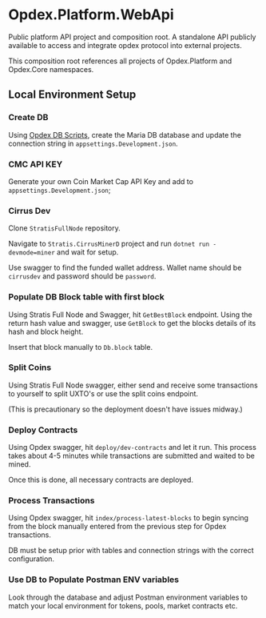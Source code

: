 # Opdex.Platform.WebApi

Public platform API project and composition root. A standalone API publicly available to access and integrate opdex protocol into external projects.

This composition root references all projects of Opdex.Platform and Opdex.Core namespaces.

## Local Environment Setup

### Create DB

Using [Opdex DB Scripts](https://github.com/Opdex/opdex-db-scripts), create the Maria DB database and update the connection string in `appsettings.Development.json`.

### CMC API KEY

Generate your own Coin Market Cap API Key and add to `appsettings.Development.json`;

### Cirrus Dev

Clone `StratisFullNode` repository.

Navigate to `Stratis.CirrusMinerD` project and run `dotnet run -devmode=miner` and wait for setup.

Use swagger to find the funded wallet address. Wallet name should be `cirrusdev` and password should be `password`.


### Populate DB Block table with first block

Using Stratis Full Node and Swagger, hit `GetBestBlock` endpoint. Using the return hash value and swagger, use `GetBlock` to get the blocks details of its hash and block height.

Insert that block manually to `Db.block` table.


### Split Coins

Using Stratis Full Node swagger, either send and receive some transactions to yourself to split UXTO's or use the split coins endpoint. 

(This is precautionary so the deployment doesn't have issues midway.)


### Deploy Contracts

Using Opdex swagger, hit `deploy/dev-contracts` and let it run. This process takes about 4-5 minutes while transactions are submitted and waited to be mined.

Once this is done, all necessary contracts are deployed. 


### Process Transactions

Using Opdex swagger, hit `index/process-latest-blocks` to begin syncing from the block manually entered from the previous step for Opdex transactions.

DB must be setup prior with tables and connection strings with the correct configuration.


### Use DB to Populate Postman ENV variables

Look through the database and adjust Postman environment variables to match your local environment for tokens, pools, market contracts etc. 